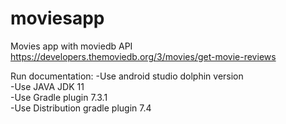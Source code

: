 # moviesapp
Movies app with moviedb API
https://developers.themoviedb.org/3/movies/get-movie-reviews

Run documentation:
-Use android studio dolphin version  </br>
-Use JAVA JDK 11 </br>
-Use Gradle plugin 7.3.1 </br>
-Use Distribution gradle plugin 7.4 </br>
